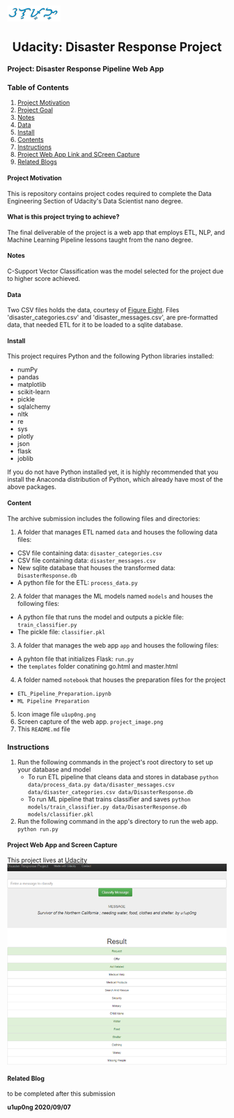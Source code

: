 ![ulupong](ulupong.png?raw=true "ulupong")

<h1><center>Udacity: Disaster Response Project</center></h1>


### Project: Disaster Response Pipeline Web App

### Table of Contents
1. [Project Motivation](#pm)
2. [Project Goal](#goal)
3. [Notes](#notes)
4. [Data](#data)
5. [Install](#install)
6. [Contents](#contents)
7. [Instructions](#instructions)
7. [Project Web App Link and SCreen Capture](#image)
8. [Related Blogs](#blog)

#### Project Motivation<a name="pm"></a>
This is repository contains project codes required to complete the Data Engineering Section of Udacity's Data Scientist nano degree.

#### What is this project trying to achieve?<a name="goal"></a>
The final deliverable of the project is a web app that employs ETL, NLP, and Machine Learning Pipeline lessons taught from the nano degree.<br>

#### Notes<a name="notes"></a>
C-Support Vector Classification was the model selected for the project due to higher score achieved.

#### Data <a name="data"></a>
Two CSV files holds the data, courtesy of [Figure Eight](https://www.welcome.ai/figure-eight). Files 'disaster_categories.csv' and 'disaster_messages.csv', are pre-formatted data, that needed ETL for it to be loaded to a sqlite database.

#### Install<a name="install"></a>
This project requires Python and the following Python libraries installed:

- numPy
- pandas
- matplotlib
- scikit-learn
- pickle
- sqlalchemy
- nltk
- re
- sys
- plotly
- json
- flask
- joblib


If you do not have Python installed yet, it is highly recommended that you install the Anaconda distribution of Python, which already have most of the above packages.

#### Content<a name="contents"></a>
The archive submission includes the following files and directories:<br>
1. A folder that manages ETL named `data` and houses the following data files:<br>
- CSV file containing data: `disaster_categories.csv`
- CSV file containing data: `disaster_messages.csv`
- New sqlite database that houses the transformed data: `DisasterResponse.db`
- A python file for the ETL: `process_data.py`
2. A folder that manages the ML models named `models` and houses the following files:<br>
- A python file that runs the model and outputs a pickle file: `train_classifier.py`
- The pickle file: `classifier.pkl`
3. A folder that manages the web app `app` and houses the following files:<br>
- A pyhton file that initializes Flask: `run.py`
- the `templates` folder conatining go.html and master.html
4. A folder named `notebook` that houses the preparation files for the project
- `ETL_Pipeline_Preparation.ipynb`
- `ML Pipeline Preparation`
5. Icon image file `u1up0ng.png`
6. Screen capture of the web app. `project_image.png`
7. This `README.md` file

### Instructions<a name="instructions"></a>
1. Run the following commands in the project's root directory to set up your database and model<br>
    - To run ETL pipeline that cleans data and stores in database
        `python data/process_data.py data/disaster_messages.csv data/disaster_categories.csv data/DisasterResponse.db`
    - To run ML pipeline that trains classifier and saves
        `python models/train_classifier.py data/DisasterResponse.db models/classifier.pkl`
2. Run the following command in the app's directory to run the web app.
    `python run.py`

#### Project Web App and Screen Capture<a name="image"></a>
This project lives at [Udacity](https://view6914b2f4-3001.udacity-student-workspaces.com)<br>
![screen_capture](project_image.png?raw=true "screen_capture")

#### Related Blog<a name="blog"></a>
to be completed after this submission

**u1up0ng 2020/09/07**